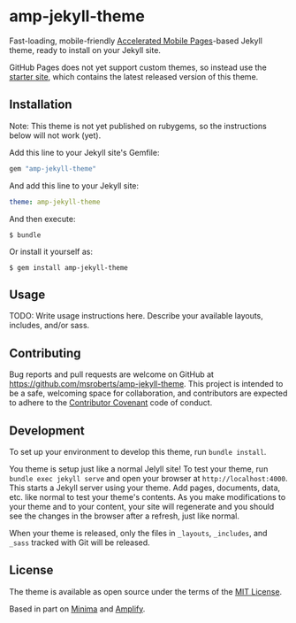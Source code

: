 # amp-jekyll-theme

Fast-loading, mobile-friendly [Accelerated Mobile Pages](https://www.ampproject.org/)-based Jekyll theme, ready to install on your Jekyll site.

GitHub Pages does not yet support custom themes, so instead use the [starter site](https://github.com/msroberts/jekyll-new-amp), which contains the latest released version of this theme.

## Installation

Note: This theme is not yet published on rubygems, so the instructions below will not work (yet).

Add this line to your Jekyll site's Gemfile:

```ruby
gem "amp-jekyll-theme"
```

And add this line to your Jekyll site:

```yaml
theme: amp-jekyll-theme
```

And then execute:

    $ bundle

Or install it yourself as:

    $ gem install amp-jekyll-theme

## Usage

TODO: Write usage instructions here. Describe your available layouts, includes, and/or sass.

## Contributing

Bug reports and pull requests are welcome on GitHub at https://github.com/msroberts/amp-jekyll-theme. This project is intended to be a safe, welcoming space for collaboration, and contributors are expected to adhere to the [Contributor Covenant](http://contributor-covenant.org) code of conduct.

## Development

To set up your environment to develop this theme, run `bundle install`.

You theme is setup just like a normal Jelyll site! To test your theme, run `bundle exec jekyll serve` and open your browser at `http://localhost:4000`. This starts a Jekyll server using your theme. Add pages, documents, data, etc. like normal to test your theme's contents. As you make modifications to your theme and to your content, your site will regenerate and you should see the changes in the browser after a refresh, just like normal.

When your theme is released, only the files in `_layouts`, `_includes`, and `_sass` tracked with Git will be released.

## License

The theme is available as open source under the terms of the [MIT License](http://opensource.org/licenses/MIT).

Based in part on [Minima](https://github.com/jekyll/minima) and [Amplify](https://github.com/ageitgey/amplify).

